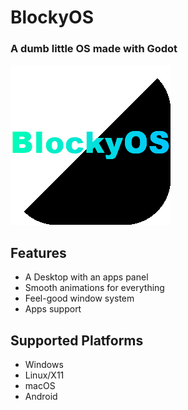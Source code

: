 # BlockyOS
### A dumb little OS made with Godot
![BlockyOS Icon](resources/icons/BlockyOS.png)

## Features
* A Desktop with an apps panel
* Smooth animations for everything
* Feel-good window system
* Apps support

## Supported Platforms
* Windows
* Linux/X11
* macOS
* Android

